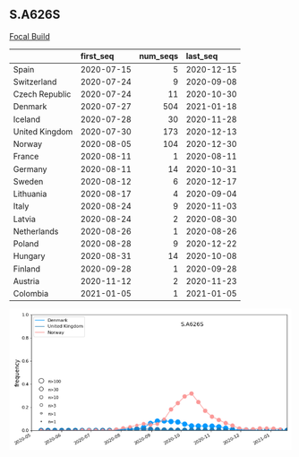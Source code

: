 

## S.A626S
[Focal Build](https://nextstrain.org/groups/neherlab/ncov/S.A626S?f_region=Europe)

|                | first_seq   |   num_seqs | last_seq   |
|:---------------|:------------|-----------:|:-----------|
| Spain          | 2020-07-15  |          5 | 2020-12-15 |
| Switzerland    | 2020-07-24  |          9 | 2020-09-08 |
| Czech Republic | 2020-07-24  |         11 | 2020-10-30 |
| Denmark        | 2020-07-27  |        504 | 2021-01-18 |
| Iceland        | 2020-07-28  |         30 | 2020-11-28 |
| United Kingdom | 2020-07-30  |        173 | 2020-12-13 |
| Norway         | 2020-08-05  |        104 | 2020-12-30 |
| France         | 2020-08-11  |          1 | 2020-08-11 |
| Germany        | 2020-08-11  |         14 | 2020-10-31 |
| Sweden         | 2020-08-12  |          6 | 2020-12-17 |
| Lithuania      | 2020-08-17  |          4 | 2020-09-04 |
| Italy          | 2020-08-24  |          9 | 2020-11-03 |
| Latvia         | 2020-08-24  |          2 | 2020-08-30 |
| Netherlands    | 2020-08-26  |          1 | 2020-08-26 |
| Poland         | 2020-08-28  |          9 | 2020-12-22 |
| Hungary        | 2020-08-31  |         14 | 2020-10-08 |
| Finland        | 2020-09-28  |          1 | 2020-09-28 |
| Austria        | 2020-11-12  |          2 | 2020-11-23 |
| Colombia       | 2021-01-05  |          1 | 2021-01-05 |

![Overall trends S.A626S](/overall_trends_figures/overall_trends_S.A626S.png)